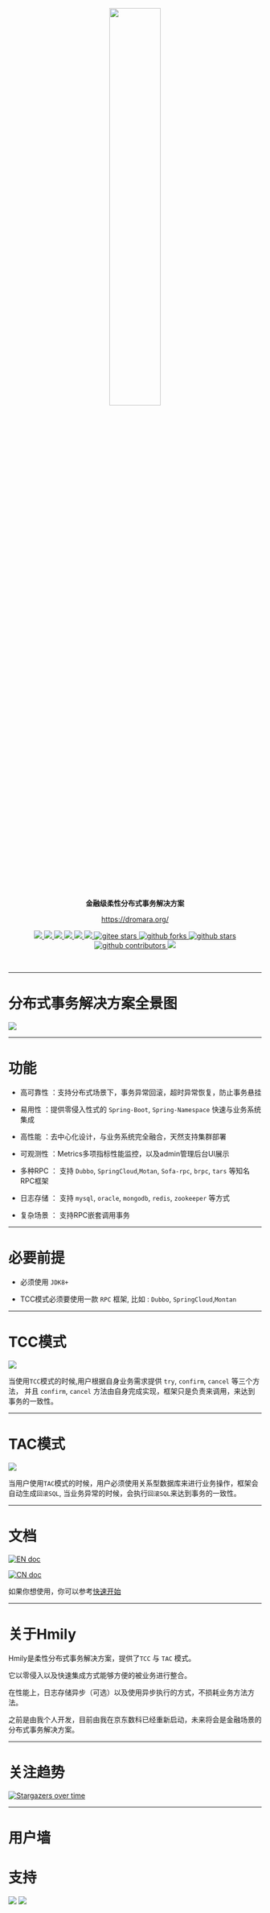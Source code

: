 <p align="center" >
    <a href="https://dromara.org"><img src="https://yu199195.github.io/images/hmily/hmily-logo.png" width="45%"></a>
</p>
<p align="center">
  <strong>金融级柔性分布式事务解决方案</strong>
</p>
<p align="center">
  <a href="https://dromara.org">https://dromara.org/</a>
</p>

<p align="center">
    <a target="_blank" href="https://search.maven.org/search?q=g:org.dromara%20AND%20hmily">
        <img src="https://img.shields.io/maven-central/v/org.dromara/hmily.svg?label=maven%20central" />
    </a>
    <a target="_blank" href="https://github.com/Dromara/hmily/blob/master/LICENSE">
        <img src="https://img.shields.io/badge/License-Apache%202.0-blue.svg?label=license" />
    </a>
    <a target="_blank" href="https://app.codacy.com/app/Dromara/hmily?utm_source=github.com&utm_medium=referral&utm_content=Dromara/hmily&utm_campaign=Badge_Grade_Settings">
         <img src="https://api.codacy.com/project/badge/Grade/2f0a0191b02448e6919aca6ce12a1584" />
    </a>
    <a target="_blank" href="https://www.oracle.com/technetwork/java/javase/downloads/index.html">
        <img src="https://img.shields.io/badge/JDK-8+-green.svg" />
    </a>
    <a target="_blank" href="https://github.com/dromara/hmily">
        <img src="https://github.com/dromara/hmily/workflows/build/badge.svg" />
    </a>
    <a href="https://codecov.io/gh/dromara/hmily">
        <img src="https://codecov.io/gh/dromara/hmily/branch/master/graph/badge.svg"/>
    </a>
    <a target="_blank" href='https://gitee.com/shuaiqiyu/hmily/stargazers'>
        <img src='https://gitee.com/shuaiqiyu/hmily/badge/star.svg?theme=gvp' alt='gitee stars'/>
    </a>
    <a target="_blank" href='https://github.com/dromara/hmily'>
        <img src="https://img.shields.io/github/forks/dromara/hmily.svg" alt="github forks"/>
    </a>
    <a target="_blank" href='https://github.com/dromara/hmily'>
        <img src="https://img.shields.io/github/stars/dromara/hmily.svg" alt="github stars"/>
    </a>
    <a target="_blank" href='https://github.com/dromara/hmily'>
        <img src="https://img.shields.io/github/contributors/dromara/hmily.svg" alt="github contributors"/>
    </a>   
   <a href="https://github.com/Dromara/hmily">
        <img src="https://tokei.rs/b1/github/Dromara/hmily?category=lines"/>
   </a>
</p>
<br/>

-------------------------------------------------------------------------------

# 分布式事务解决方案全景图
 ![](https://yu199195.github.io/images/hmily/hmily.png) 

-------------------------------------------------------------------------------

#  功能

   *  高可靠性 ：支持分布式场景下，事务异常回滚，超时异常恢复，防止事务悬挂
   
   *  易用性 ：提供零侵入性式的 `Spring-Boot`, `Spring-Namespace` 快速与业务系统集成
   
   *  高性能 ：去中心化设计，与业务系统完全融合，天然支持集群部署
   
   *  可观测性 ：Metrics多项指标性能监控，以及admin管理后台UI展示
   
   *  多种RPC ： 支持 `Dubbo`, `SpringCloud`,`Motan`, `Sofa-rpc`, `brpc`, `tars` 等知名RPC框架
   
   *  日志存储 ： 支持 `mysql`, `oracle`, `mongodb`, `redis`, `zookeeper` 等方式
   
   *  复杂场景 ： 支持RPC嵌套调用事务

-------------------------------------------------------------------------------

# 必要前提 

  * 必须使用 `JDK8+` 
  
  * TCC模式必须要使用一款 `RPC` 框架, 比如 : `Dubbo`, `SpringCloud`,`Montan`

-------------------------------------------------------------------------------

# TCC模式

 ![](https://yu199195.github.io/images/hmily/hmily-tcc.png) 

   当使用`TCC`模式的时候,用户根据自身业务需求提供 `try`, `confirm`, `cancel` 等三个方法，
   并且 `confirm`, `cancel` 方法由自身完成实现，框架只是负责来调用，来达到事务的一致性。

-------------------------------------------------------------------------------

# TAC模式  
   ![](https://yu199195.github.io/images/hmily/hmily-tac.png) 

   当用户使用`TAC`模式的时候，用户必须使用关系型数据库来进行业务操作，框架会自动生成`回滚SQL`,
   当业务异常的时候，会执行`回滚SQL`来达到事务的一致性。

-------------------------------------------------------------------------------

# 文档

[![EN doc](https://img.shields.io/badge/document-English-blue.svg)](https://dromara.org/en-us/docs/hmily/index.html)

[![CN doc](https://img.shields.io/badge/文档-中文版-blue.svg)](https://dromara.org/zh-cn/docs/hmily/index.html)   

如果你想使用，你可以参考[快速开始](https://dromara.org/zh-cn/docs/hmily/index.html) 

-------------------------------------------------------------------------------

# 关于Hmily 

   Hmily是柔性分布式事务解决方案，提供了`TCC` 与 `TAC` 模式。

   它以零侵入以及快速集成方式能够方便的被业务进行整合。

   在性能上，日志存储异步（可选）以及使用异步执行的方式，不损耗业务方法方法。

   之前是由我个人开发，目前由我在京东数科已经重新启动，未来将会是金融场景的分布式事务解决方案。

-------------------------------------------------------------------------------
# 关注趋势

[![Stargazers over time](https://starchart.cc/yu199195/hmily.svg)](https://starchart.cc/yu199195/hmily) 

-------------------------------------------------------------------------------
# 用户墙


# 支持

  ![](https://yu199195.github.io/images/qq.png)    ![](https://yu199195.github.io/images/public.jpg)




